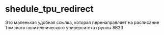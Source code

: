 # shedule_tpu_redirect

Это маленькая удобная ссылка, которая перенаправляет на расписание Томского политехнического университета группы 8В23